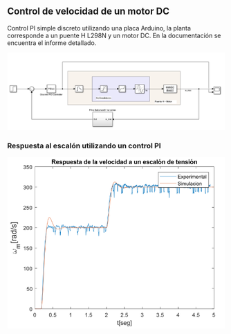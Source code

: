 
## Control de velocidad de un motor DC

Control PI simple discreto utilizando una placa Arduino, la planta corresponde a un puente H L298N y un motor DC.
En la documentación se encuentra el informe detallado.

<img src="https://github.com/EzeMat21/Control-de-Velocidad-Motor-DC---Arduino/blob/main/assets/lazo_figura.PNG" width="800"/>

### Respuesta al escalón utilizando un control PI

<img src="https://github.com/EzeMat21/Control-de-Velocidad-Motor-DC---Arduino/blob/main/assets/rta_pi.PNG" width="700"/>


